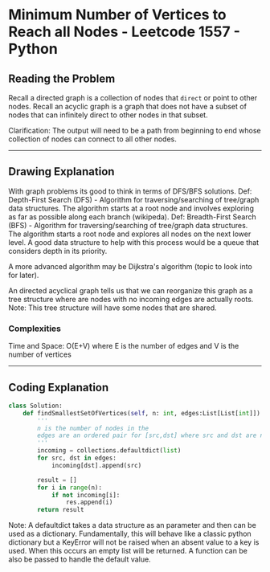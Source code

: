 # Minimum Number of Vertices to Reach all Nodes - Leetcode 1557 - Python
## Reading the Problem
Recall a directed graph is a collection of nodes that `direct` or point to other nodes.
Recall an acyclic graph is a graph that does not have a subset of nodes that can infinitely direct to other nodes in that subset.

Clarification: The output will need to be a path from beginning to end whose collection of nodes can connect to all other nodes.

---

## Drawing Explanation
With graph problems its good to think in terms of DFS/BFS solutions.
Def: Depth-First Search (DFS) - Algorithm for traversing/searching of tree/graph data structures.
  The algorithm starts at a root node and involves exploring as far as possible along each branch (wikipeda).
Def: Breadth-First Search (BFS) - Algorithm for traversing/searching of tree/graph data structures.
  The algorithm starts a root node and explores all nodes on the next lower level. A good data structure to help with this process would be a queue that considers depth in its priority.

A more advanced algorithm may be Dijkstra's algorithm (topic to look into for later).

An directed acyclical graph tells us that we can reorganize this graph as a tree structure where are nodes with no incoming edges are actually roots.
Note: This tree structure will have some nodes that are shared.

### Complexities
Time and Space: O(E+V) where E is the number of edges and V is the number of vertices

---

## Coding Explanation
```python
class Solution:
    def findSmallestSetOfVertices(self, n: int, edges:List[List[int]]) -> List[int]:
        '''
        n is the number of nodes in the 
        edges are an ordered pair for [src,dst] where src and dst are nodes
        '''
        incoming = collections.defaultdict(list)
        for src, dst in edges:
            incoming[dst].append(src)

        result = []
        for i in range(n):
            if not incoming[i]:
                res.append(i)
        return result
```

Note: A defaultdict takes a data structure as an parameter and then can be used as a dictionary.
    Fundamentally, this will behave like a classic python dictionary but a KeyError will not be raised when an absent value to a key is used. When this occurs an empty list will be returned. A function can be also be passed to handle the default value.